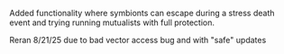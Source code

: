 Added functionality where symbionts can escape during a stress death event and trying running mutualists with full protection.

Reran 8/21/25 due to bad vector access bug and with "safe" updates